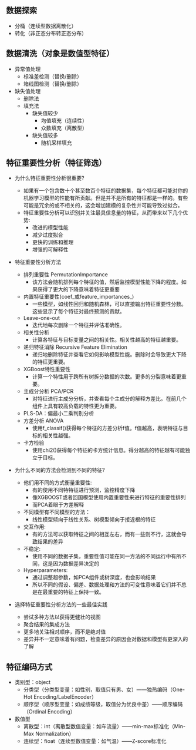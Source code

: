## 数据探索
- 分桶（连续型数据离散化）
- 转化（非正态分布转正态分布）

## 数据清洗（对象是数值型特征）
- 异常值处理
	- 标准差检测（替换/删除）
	- 箱线图检测（替换/删除）
- 缺失值处理
	- 删除法
	- 填充法
		- 缺失值较少
			- 均值填充（连续性）
			- 众数填充（离散型）
		- 缺失值较多
			- 随机采样填充

## 特征重要性分析（特征筛选）
- 为什么特征重要性分析很重要?
	- 如果有一个包含数十个甚至数百个特征的数据集，每个特征都可能对你的机器学习模型的性能有所贡献。但是并不是所有的特征都是一样的。有些可能是冗余的或不相关的，这会增加建模的复杂性并可能导致过拟合。
	- 特征重要性分析可以识别并关注最具信息量的特征，从而带来以下几个优势:
		- 改进的模型性能
		- 减少过度拟合
		- 更快的训练和推理
		- 增强的可解释性

- 特征重要性分析方法
	- 排列重要性 PermutationImportance
		- 该方法会随机排列每个特征的值，然后监控模型性能下降的程度。如果获得了更大的下降意味着特征更重要
	- 内置特征重要性(coef_或feature_importances_)
		- 一些模型，如线性回归和随机森林，可以直接输出特征重要性分数。这些显示了每个特征对最终预测的贡献。
	- Leave-one-out
		- 迭代地每次删除一个特征并评估准确性。
	- 相关性分析
		- 计算各特征与目标变量之间的相关性。相关性越高的特征越重要。
	- 递归特征消除 Recursive Feature Elimination
		- 递归地删除特征并查看它如何影响模型性能。删除时会导致更大下降的特征更重要。
	- XGBoost特性重要性
		- 计算一个特性用于跨所有树拆分数据的次数。更多的分裂意味着更重要。
	- 主成分分析 PCA/PCR
		- 对特征进行主成分分析，并查看每个主成分的解释方差比。在前几个组件上具有较高负载的特性更为重要。
	- PLS-DA：偏最小二乘判别分析
	- 方差分析 ANOVA
		- 使用f_classif()获得每个特征的方差分析f值。f值越高，表明特征与目标的相关性越强。
	- 卡方检验
		- 使用chi2()获得每个特征的卡方统计信息。得分越高的特征越有可能独立于目标。

- 为什么不同的方法会检测到不同的特征?
	- 他们用不同的方式衡量重要性:
		- 有的使用不同特特征进行预测，监控精度下降
		- 像XGBOOST或者回国模型使用内置重要性来进行特征的重要性排列
		- 而PCA着眼于方差解释
	- 不同模型有不同模型的方法：
		- 线性模型倾向于线性关系、树模型倾向于接近根的特征
	- 交互作用:
		- 有的方法可以获取特征之间的相互左右，而有一些则不行，这就会导致结果的差异
	- 不稳定:
		- 使用不同的数据子集，重要性值可能在同一方法的不同运行中有所不同，这是因为数据差异决定的
	- Hyperparameters:
		- 通过调整超参数，如PCA组件或树深度，也会影响结果
		- 所以不同的假设、偏差、数据处理和方法的可变性意味着它们并不总是在最重要的特征上保持一致。
		
- 选择特征重要性分析方法的一些最佳实践
	- 尝试多种方法以获得更健壮的视图
	- 聚合结果的集成方法
	- 更多地关注相对顺序，而不是绝对值
	- 差异并不一定意味着有问题，检查差异的原因会对数据和模型有更深入的了解


## 特征编码方式
- 类别型：object
	- 分类型（分类型变量：如性别，取值只有男、女）——独热编码（One-Hot Encoding/LabelEncoder）
	- 顺序型（顺序型变量：如成绩等级，取值分为优良中差）——顺序编码（Ordinal Encoding）
- 数值型
	- 离散型：int（离散型数值变量：如车流量）——min-max标准化（Min-Max Normalization）
	- 连续型：fioat（连续型数值变量：如气温）——Z-score标准化